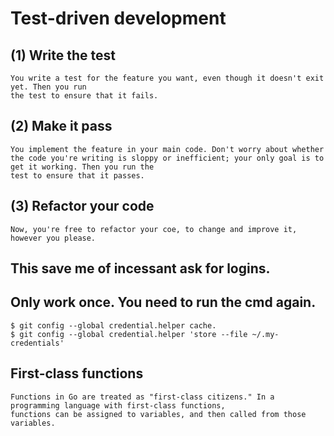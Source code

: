 # Test-driven development

## (1) Write the test
    You write a test for the feature you want, even though it doesn't exit yet. Then you run
    the test to ensure that it fails.
## (2) Make it pass
    You implement the feature in your main code. Don't worry about whether the code you're writing is sloppy or inefficient; your only goal is to get it working. Then you run the
    test to ensure that it passes.
## (3) Refactor your code
    Now, you're free to refactor your coe, to change and improve it, however you please. 

## This save me of incessant ask for logins. 
## Only work once. You need to run the cmd again. 
```git
$ git config --global credential.helper cache.
$ git config --global credential.helper 'store --file ~/.my-credentials'
```
## First-class functions
    Functions in Go are treated as "first-class citizens." In a programming language with first-class functions,
    functions can be assigned to variables, and then called from those variables.

    
